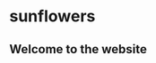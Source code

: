 # sunflowers
<html>
<head>
<h2>Welcome to the website

  
  
  
  
  
</head>
 <body>

 </body>
</html>
